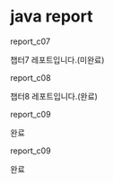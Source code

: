 # java report

report_c07

챕터7 레포트입니다.(미완료)


report_c08

챕터8 레포트입니다.(완료)


report_c09

완료


report_c09

완료
